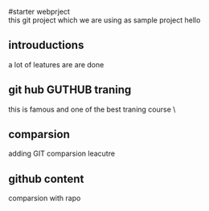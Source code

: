 #starter webprject  
this git project which we are using as sample project 
hello


## introuductions 
a lot of leatures are are done

## git hub GUTHUB traning 
this is famous and one of the best traning course \

## comparsion 
adding GIT comparsion leacutre

## github content 
comparsion with rapo